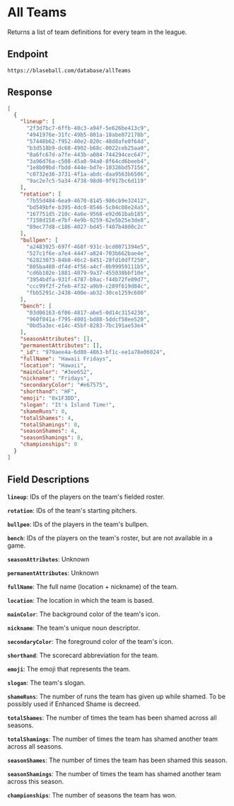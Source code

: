 # All Teams

Returns a list of team definitions for every team in the league.

## Endpoint

`https://blaseball.com/database/allTeams`

## Response

```json
[
  {
    "lineup": [
      "2f3d7bc7-6ffb-40c3-a94f-5e626be413c9",
      "4941976e-31fc-49b5-801a-18abe072178b",
      "57448b62-f952-40e2-820c-48d8afe0f64d",
      "b3d518b9-dc68-4902-b68c-0022ceb25aa0",
      "8a6fc67d-a7fe-443b-a084-744294cec647",
      "3a96d76a-c508-45a0-94a0-8f64cd6beeb4",
      "1e8b09bd-fbdd-444e-bd7e-10326bd57156",
      "c0732e36-3731-4f1a-abdc-daa9563b6506",
      "9ac2e7c5-5a34-4738-98d8-9f917bc6d119"
    ],
    "rotation": [
      "7b55d484-6ea9-4670-8145-986cb9e32412",
      "bd549bfe-b395-4dc0-8546-5c04c08e24a5",
      "167751d5-210c-4a6e-9568-e92d61bab185",
      "7158d158-e7bf-4e9b-9259-62e5b25e3de8",
      "89ec77d8-c186-4027-bd45-f407b4800c2c"
    ],
    "bullpen": [
      "a2483925-697f-468f-931c-bcd0071394e5",
      "527c1f6e-a7e4-4447-a824-703b662bae4e",
      "62823073-84b8-46c2-8451-28fd10dff250",
      "805ba480-df4d-4f56-a4cf-0b99959111b5",
      "cd6b102e-1881-4079-9a37-455038bbf10e",
      "3954bdfa-931f-4787-b9ac-f44b72fe09d7",
      "ccc99f2f-2feb-4f32-a9b9-c289f619d84c",
      "fbb5291c-2438-400e-ab32-30ce1259c600"
    ],
    "bench": [
      "03d06163-6f06-4817-abe5-0d14c3154236",
      "960f041a-f795-4001-bd88-5ddcf58ee520",
      "0bd5a3ec-e14c-45bf-8283-7bc191ae53e4"
    ],
    "seasonAttributes": [],
    "permanentAttributes": [],
    "_id": "979aee4a-6d80-4863-bf1c-ee1a78e06024",
    "fullName": "Hawaii Fridays",
    "location": "Hawaii",
    "mainColor": "#3ee652",
    "nickname": "Fridays",
    "secondaryColor": "#e67575",
    "shorthand": "HF",
    "emoji": "0x1F3DD",
    "slogan": "It's Island Time!",
    "shameRuns": 0,
    "totalShames": 4,
    "totalShamings": 0,
    "seasonShames": 4,
    "seasonShamings": 8,
    "championships": 0
  }
]
```

## Field Descriptions

**`lineup`**: IDs of the players on the team's fielded roster.

**`rotation`**: IDs of the team's starting pitchers.

**`bullpen`**: IDs of the players in the team's bullpen.

**`bench`**: IDs of the players on the team's roster, but are not available in a game.

**`seasonAttributes`**: Unknown

**`permanentAttributes`**: Unknown

**`fullName`**: The full name (location + nickname) of the team.

**`location`**: The location in which the team is based.

**`mainColor`**: The background color of the team's icon.

**`nickname`**: The team's unique noun descriptor.

**`secondaryColor`**: The foreground color of the team's icon.

**`shorthand`**: The scorecard abbreviation for the team.

**`emoji`**: The emoji that represents the team.

**`slogan`**: The team's slogan.

**`shameRuns`**: The number of runs the team has given up while shamed. To be possibly used if Enhanced Shame is decreed.

**`totalShames`**: The number of times the team has been shamed across all seasons.

**`totalShamings`**: The number of times the team has shamed another team across all seasons.

**`seasonShames`**: The number of times the team has been shamed this season.

**`seasonShamings`**: The number of times the team has shamed another team across this season.

**`championships`**: The number of seasons the team has won.
